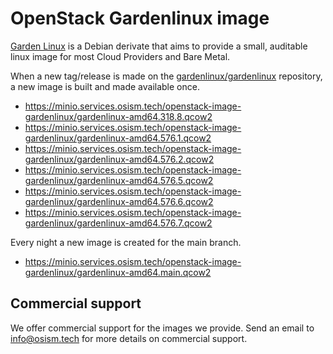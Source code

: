 # OpenStack Gardenlinux image

[Garden Linux](https://github.com/gardenlinux/gardenlinux) is a Debian derivate that
aims to provide a small, auditable linux image for most Cloud Providers and Bare Metal.

When a new tag/release is made on the [gardenlinux/gardenlinux](https://github.com/gardenlinux/gardenlinux)
repository, a new image is built and made available once.

* https://minio.services.osism.tech/openstack-image-gardenlinux/gardenlinux-amd64.318.8.qcow2
* https://minio.services.osism.tech/openstack-image-gardenlinux/gardenlinux-amd64.576.1.qcow2
* https://minio.services.osism.tech/openstack-image-gardenlinux/gardenlinux-amd64.576.2.qcow2
* https://minio.services.osism.tech/openstack-image-gardenlinux/gardenlinux-amd64.576.5.qcow2
* https://minio.services.osism.tech/openstack-image-gardenlinux/gardenlinux-amd64.576.6.qcow2
* https://minio.services.osism.tech/openstack-image-gardenlinux/gardenlinux-amd64.576.7.qcow2

Every night a new image is created for the main branch.

* https://minio.services.osism.tech/openstack-image-gardenlinux/gardenlinux-amd64.main.qcow2

## Commercial support

We offer commercial support for the images we provide. Send an email to
[info@osism.tech](mailto:info@osism.tech) for more details on commercial support.
